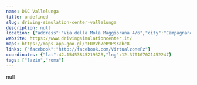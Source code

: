 ```yaml
---
name: DSC Vallelunga
title: undefined
slug: driving-simulation-center-vallelunga
description: null
location: {"address":"Via della Mola Maggiorana 4/6","city":"Campagnano di Roma RM","cap":"00063"}
website: https://www.drivingsimulationcenter.it/
maps: https://maps.app.goo.gl/tFUVVb7eB9PsXabc8
links: {"facebook":"http://facebook.com/VirtualzonePz"}
coordinates: {"lat":42.15453845219328,"lng":12.370107021452247}
tags: ["lazio","roma"]
---
```

null
